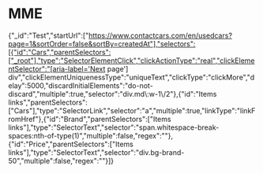 # MME


{"_id":"Test","startUrl":["https://www.contactcars.com/en/usedcars?page=1&sortOrder=false&sortBy=createdAt"],"selectors":[{"id":"Cars","parentSelectors":["_root"],"type":"SelectorElementClick","clickActionType":"real","clickElementSelector":"[aria-label='Next page'] div","clickElementUniquenessType":"uniqueText","clickType":"clickMore","delay":5000,"discardInitialElements":"do-not-discard","multiple":true,"selector":"div.md\\:w-1\\/2"},{"id":"Items links","parentSelectors":["Cars"],"type":"SelectorLink","selector":"a","multiple":true,"linkType":"linkFromHref"},{"id":"Brand","parentSelectors":["Items links"],"type":"SelectorText","selector":"span.whitespace-break-spaces:nth-of-type(1)","multiple":false,"regex":""},{"id":"Price","parentSelectors":["Items links"],"type":"SelectorText","selector":"div.bg-brand-50","multiple":false,"regex":""}]}
